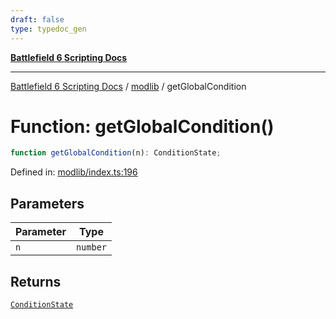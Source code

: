 ```yaml
---
draft: false
type: typedoc_gen
---
```


[**Battlefield 6 Scripting Docs**](../../_index.md)

***

[Battlefield 6 Scripting Docs](../../_index.md) / [modlib](../_index.md) / getGlobalCondition

# Function: getGlobalCondition()

```ts
function getGlobalCondition(n): ConditionState;
```

Defined in: [modlib/index.ts:196](https://github.com/battlefield-portal-community/portal-docs/blob/ff09b2690670f74de7e97198022e5a97ff1161ff/generators/santiago/modlib/index.ts#L196)

## Parameters

| Parameter | Type |
| ------ | ------ |
| `n` | `number` |

## Returns

[`ConditionState`](../ConditionState/_index.md)
